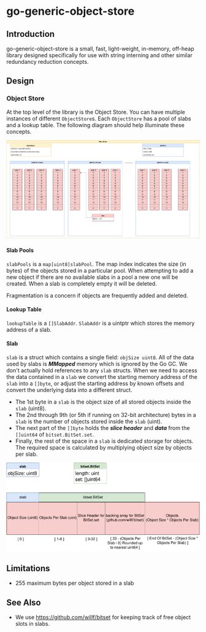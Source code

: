 # go-generic-object-store

## Introduction

go-generic-object-store is a small, fast, light-weight, in-memory, off-heap library designed specifically for use with string interning and other similar redundancy reduction concepts.

## Design

### Object Store
At the top level of the library is the Object Store. You can have multiple instances of different `ObjectStore`s. Each `ObjectStore` has a pool of slabs and a lookup table. The following diagram should help illuminate these concepts.

![object store diagram](docs/object_store.png)

#### Slab Pools

`slabPools` is a `map[uint8]slabPool`. The map index indicates the size (in bytes) of the objects stored in a particular pool. When attempting to add a new object if there are no available slabs in a pool a new one will be created. When a slab is completely empty it will be deleted.

Fragmentation is a concern if objects are frequently added and deleted.

#### Lookup Table
`lookupTable` is a `[]SlabAddr`. `SlabAddr` is a uintptr which stores the memory address of a slab.

#### Slab
`slab` is a struct which contains a single field: `objSize uint8`. All of the data used by slabs is ***MMapped*** memory which is ignored by the Go GC. We don't actually hold references to any `slab` structs. When we need to access the data contained in a `slab` we convert the starting memory address of the `slab` into a `[]byte`, or adjust the starting address by known offsets and convert the underlying data into a different struct.
* The 1st byte in a `slab` is the object size of all stored objects inside the `slab` (uint8).
* The 2nd through 9th (or 5th if running on 32-bit architecture) bytes in a `slab` is the number of objects stored inside the `slab` (uint).
* The next part of the `[]byte` holds the ***slice header*** and ***data*** from the `[]uint64` of `bitset.BitSet.set`.
* Finally, the rest of the space in a `slab` is dedicated storage for objects. The required space is calculated by multiplying object size by objects per slab.

![slab diagram](docs/slab.png)

## Limitations

* 255 maximum bytes per object stored in a slab

## See Also

* We use https://github.com/willf/bitset for keeping track of free object slots in slabs.
